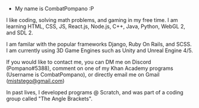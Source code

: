 - My name is CombatPompano :P

I like coding, solving math problems, and gaming in my free time. I am learning HTML, CSS, JS, React.js, Node.js, C++, Java, Python, WebGL 2, and SDL 2.

I am familar with the popular frameworks Django, Ruby On Rails, and SCSS. I am currently using 3D Game Engines such as Unity and Unreal Engine 4/5.

If you would like to contact me, you can DM me on Discord (Pompano#5388), comment on one of my Khan Academy programs (Username is CombatPompano), or directly email me on Gmail (miststego@gmail.com) 

In past lives, I developed programs @ Scratch, and was part of a coding group called "The Angle Brackets".

<!---
Mist-Stego/Mist-Stego is a ✨ special ✨ repository because its `README.md` (this file) appears on your GitHub profile.
You can click the Preview link to take a look at your changes.
--->
